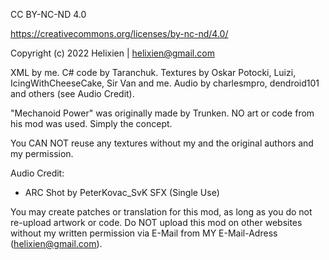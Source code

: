 CC BY-NC-ND 4.0

https://creativecommons.org/licenses/by-nc-nd/4.0/

Copyright (c) 2022 Helixien |  helixien@gmail.com

XML by me.
C# code by Taranchuk.
Textures by Oskar Potocki, Luizi, IcingWithCheeseCake, Sir Van and me.
Audio by charlesmpro, dendroid101 and others (see Audio Credit).

"Mechanoid Power" was originally made by Trunken. NO art or code from his mod was used. Simply the concept.

You CAN NOT reuse any textures without my and the original authors and my permission.

Audio Credit:
- ARC Shot by PeterKovac_SvK SFX (Single Use)

You may create patches or translation for this mod, as long as you do not re-upload artwork or code.
Do NOT upload this mod on other websites without my written permission via E-Mail from MY E-Mail-Adress (helixien@gmail.com).